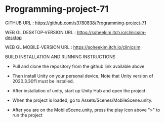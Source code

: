 # Programming-project-71

GITHUB URL : https://github.com/s3780838/Programming-project-71

WEB GL DESKTOP-VERSION URL : https://soheekim.itch.io/clinicsim-desktop

WEB GL MOBILE-VERSION URL : https://soheekim.itch.io/clinicsim

BUILD INSTALLATION AND RUNNING INSTRUCTIONS

- Pull and clone the repository from the github link available above

- Then install Unity on your personal device, Note that Unity version of 2020.3.30f1 must be installed. 

- After installation of unity, start up Unity Hub and open the project

- When the project is loaded, go to Assets/Scenes/MobileScene.unity.

- After you are on the MobileScene.unity, press the play icon above ">" to run the project
